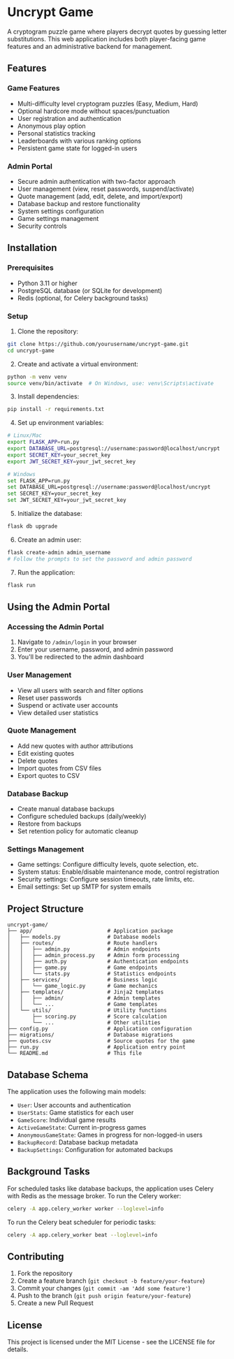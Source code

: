 # Uncrypt Game

A cryptogram puzzle game where players decrypt quotes by guessing letter substitutions. This web application includes both player-facing game features and an administrative backend for management.

## Features

### Game Features
- Multi-difficulty level cryptogram puzzles (Easy, Medium, Hard)
- Optional hardcore mode without spaces/punctuation
- User registration and authentication
- Anonymous play option
- Personal statistics tracking
- Leaderboards with various ranking options
- Persistent game state for logged-in users

### Admin Portal
- Secure admin authentication with two-factor approach
- User management (view, reset passwords, suspend/activate)
- Quote management (add, edit, delete, and import/export)
- Database backup and restore functionality
- System settings configuration
- Game settings management
- Security controls

## Installation

### Prerequisites
- Python 3.11 or higher
- PostgreSQL database (or SQLite for development)
- Redis (optional, for Celery background tasks)

### Setup

1. Clone the repository:
```bash
git clone https://github.com/yourusername/uncrypt-game.git
cd uncrypt-game
```

2. Create and activate a virtual environment:
```bash
python -m venv venv
source venv/bin/activate  # On Windows, use: venv\Scripts\activate
```

3. Install dependencies:
```bash
pip install -r requirements.txt
```

4. Set up environment variables:
```bash
# Linux/Mac
export FLASK_APP=run.py
export DATABASE_URL=postgresql://username:password@localhost/uncrypt
export SECRET_KEY=your_secret_key
export JWT_SECRET_KEY=your_jwt_secret_key

# Windows
set FLASK_APP=run.py
set DATABASE_URL=postgresql://username:password@localhost/uncrypt
set SECRET_KEY=your_secret_key
set JWT_SECRET_KEY=your_jwt_secret_key
```

5. Initialize the database:
```bash
flask db upgrade
```

6. Create an admin user:
```bash
flask create-admin admin_username
# Follow the prompts to set the password and admin password
```

7. Run the application:
```bash
flask run
```

## Using the Admin Portal

### Accessing the Admin Portal
1. Navigate to `/admin/login` in your browser
2. Enter your username, password, and admin password
3. You'll be redirected to the admin dashboard

### User Management
- View all users with search and filter options
- Reset user passwords
- Suspend or activate user accounts
- View detailed user statistics

### Quote Management
- Add new quotes with author attributions
- Edit existing quotes
- Delete quotes
- Import quotes from CSV files
- Export quotes to CSV

### Database Backup
- Create manual database backups
- Configure scheduled backups (daily/weekly)
- Restore from backups
- Set retention policy for automatic cleanup

### Settings Management
- Game settings: Configure difficulty levels, quote selection, etc.
- System status: Enable/disable maintenance mode, control registration
- Security settings: Configure session timeouts, rate limits, etc.
- Email settings: Set up SMTP for system emails

## Project Structure

```
uncrypt-game/
├── app/                        # Application package
│   ├── models.py               # Database models
│   ├── routes/                 # Route handlers
│   │   ├── admin.py            # Admin endpoints
│   │   ├── admin_process.py    # Admin form processing
│   │   ├── auth.py             # Authentication endpoints
│   │   ├── game.py             # Game endpoints
│   │   └── stats.py            # Statistics endpoints
│   ├── services/               # Business logic
│   │   └── game_logic.py       # Game mechanics
│   ├── templates/              # Jinja2 templates
│   │   ├── admin/              # Admin templates
│   │   └── ...                 # Game templates
│   └── utils/                  # Utility functions
│       ├── scoring.py          # Score calculation
│       └── ...                 # Other utilities
├── config.py                   # Application configuration
├── migrations/                 # Database migrations
├── quotes.csv                  # Source quotes for the game
├── run.py                      # Application entry point
└── README.md                   # This file
```

## Database Schema

The application uses the following main models:

- `User`: User accounts and authentication
- `UserStats`: Game statistics for each user
- `GameScore`: Individual game results
- `ActiveGameState`: Current in-progress games
- `AnonymousGameState`: Games in progress for non-logged-in users
- `BackupRecord`: Database backup metadata
- `BackupSettings`: Configuration for automated backups

## Background Tasks

For scheduled tasks like database backups, the application uses Celery with Redis as the message broker. To run the Celery worker:

```bash
celery -A app.celery_worker worker --loglevel=info
```

To run the Celery beat scheduler for periodic tasks:

```bash
celery -A app.celery_worker beat --loglevel=info
```

## Contributing

1. Fork the repository
2. Create a feature branch (`git checkout -b feature/your-feature`)
3. Commit your changes (`git commit -am 'Add some feature'`)
4. Push to the branch (`git push origin feature/your-feature`)
5. Create a new Pull Request

## License

This project is licensed under the MIT License - see the LICENSE file for details.